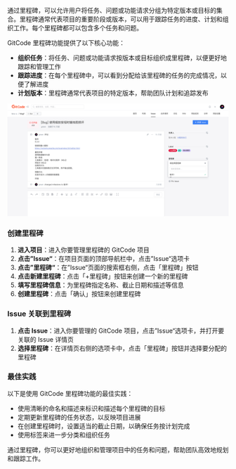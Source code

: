 
通过里程碑，可以允许用户将任务、问题或功能请求分组为特定版本或目标的集合。里程碑通常代表项目的重要阶段或版本，可以用于跟踪任务的进度、计划和组织工作。每个里程碑都可以包含多个任务和问题。

GitCode 里程碑功能提供了以下核心功能：

- **组织任务**：将任务、问题或功能请求按版本或目标组织成里程碑，以便更好地跟踪和管理工作
- **跟踪进度**：在每个里程碑中，可以看到分配给该里程碑的任务的完成情况，以便了解进度
- **计划版本**：里程碑通常代表项目的特定版本，帮助团队计划和追踪发布

![里程碑](../images/milestone.png)

### 创建里程碑

1. **进入项目**：进入你要管理里程碑的 GitCode 项目
2. **点击”Issue“**：在项目页面的顶部导航栏中，点击”Issue“选项卡
3. **点击”里程碑“**：在”Issue“页面的搜索框右侧，点击「里程碑」按钮
4. **点击新建里程碑**：点击「+里程碑」按钮来创建一个新的里程碑
5. **填写里程碑信息**：为里程碑指定名称、截止日期和描述等信息
6. **创建里程碑**：点击「确认」按钮来创建里程碑

### Issue 关联到里程碑

1. **点击 Issue**：进入你要管理的 GitCode 项目，点击”Issue“选项卡，并打开要关联的 Issue 详情页
2. **选择里程碑**：在详情页右侧的选项卡中，点击「里程碑」按钮并选择要分配的里程碑

### 最佳实践

以下是使用 GitCode 里程碑功能的最佳实践：

- 使用清晰的命名和描述来标识和描述每个里程碑的目标
- 定期更新里程碑的任务状态，以反映项目进展
- 在创建里程碑时，设置适当的截止日期，以确保任务按计划完成
- 使用标签来进一步分类和组织任务

通过里程碑，你可以更好地组织和管理项目中的任务和问题，帮助团队高效地规划和跟踪工作。